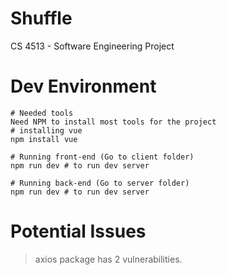 # Shuffle
CS 4513 - Software Engineering Project

# Dev Environment
```
# Needed tools
Need NPM to install most tools for the project
# installing vue
npm install vue

# Running front-end (Go to client folder)
npm run dev # to run dev server

# Running back-end (Go to server folder)
npm run dev # to run dev server
```

# Potential Issues
> axios package has 2 vulnerabilities. 
> 